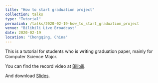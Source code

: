 ```yaml
---
title: "How to start graduation project"
collection: talks
type: "Tutorial"
permalink: /talks/2020-02-19-how_to_start_graduation_project
venue: "Bilibili Live Broadcast"
date: 2020-02-19
location: "Chongqing, China"
---
```


This is a tutorial for students who is writing graduation paper, mainly for Computer Science Major.

You can find the record video at [Bilibili](https://www.bilibili.com/video/av90380436).

And download [Slides](https://github.com/cqunlp/how_to_start_graduation_project).


